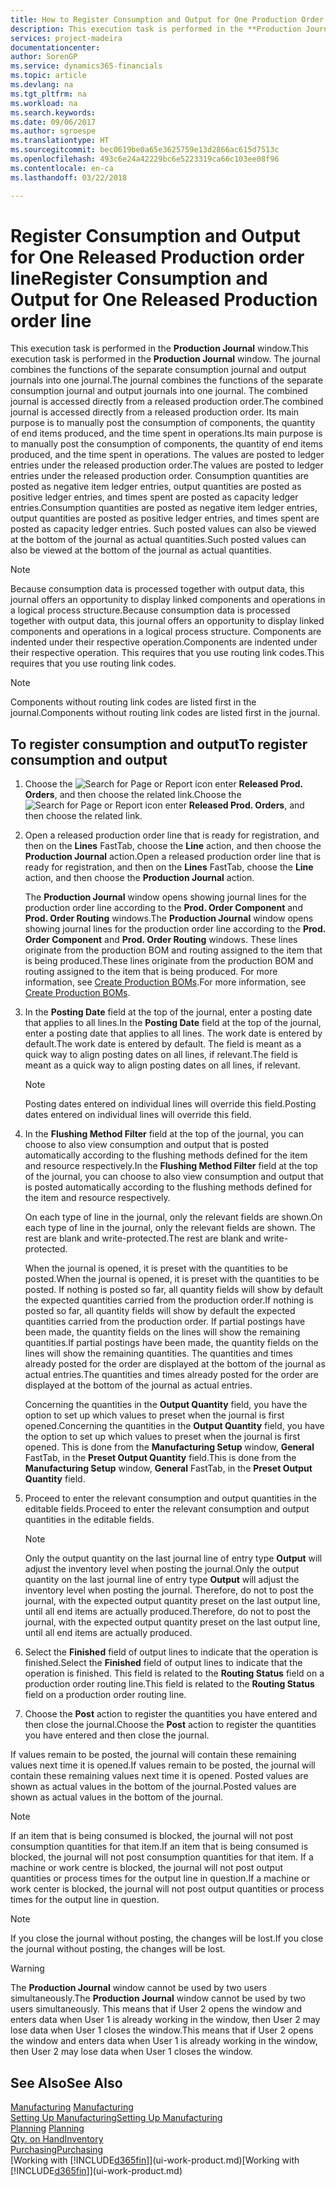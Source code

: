 ```yaml
---
title: How to Register Consumption and Output for One Production Order | Microsoft Docs
description: This execution task is performed in the **Production Journal** window. The journal combines the functions of the separate consumption journal and output journals into one journal. The combined journal is accessed directly from a released production order. Its main purpose is to manually post the consumption of components, the quantity of end items produced, and the time spent in operations.
services: project-madeira
documentationcenter: 
author: SorenGP
ms.service: dynamics365-financials
ms.topic: article
ms.devlang: na
ms.tgt_pltfrm: na
ms.workload: na
ms.search.keywords: 
ms.date: 09/06/2017
ms.author: sgroespe
ms.translationtype: HT
ms.sourcegitcommit: bec0619be0a65e3625759e13d2866ac615d7513c
ms.openlocfilehash: 493c6e24a42229bc6e5223319ca66c103ee08f96
ms.contentlocale: en-ca
ms.lasthandoff: 03/22/2018

---
```

# <a name="register-consumption-and-output-for-one-released-production-order-line"></a><span data-ttu-id="29e94-106">Register Consumption and Output for One Released Production order line</span><span class="sxs-lookup"><span data-stu-id="29e94-106">Register Consumption and Output for One Released Production order line</span></span>
<span data-ttu-id="29e94-107">This execution task is performed in the **Production Journal** window.</span><span class="sxs-lookup"><span data-stu-id="29e94-107">This execution task is performed in the **Production Journal** window.</span></span> <span data-ttu-id="29e94-108">The journal combines the functions of the separate consumption journal and output journals into one journal.</span><span class="sxs-lookup"><span data-stu-id="29e94-108">The journal combines the functions of the separate consumption journal and output journals into one journal.</span></span> <span data-ttu-id="29e94-109">The combined journal is accessed directly from a released production order.</span><span class="sxs-lookup"><span data-stu-id="29e94-109">The combined journal is accessed directly from a released production order.</span></span> <span data-ttu-id="29e94-110">Its main purpose is to manually post the consumption of components, the quantity of end items produced, and the time spent in operations.</span><span class="sxs-lookup"><span data-stu-id="29e94-110">Its main purpose is to manually post the consumption of components, the quantity of end items produced, and the time spent in operations.</span></span> <span data-ttu-id="29e94-111">The values are posted to ledger entries under the released production order.</span><span class="sxs-lookup"><span data-stu-id="29e94-111">The values are posted to ledger entries under the released production order.</span></span> <span data-ttu-id="29e94-112">Consumption quantities are posted as negative item ledger entries, output quantities are posted as positive ledger entries, and times spent are posted as capacity ledger entries.</span><span class="sxs-lookup"><span data-stu-id="29e94-112">Consumption quantities are posted as negative item ledger entries, output quantities are posted as positive ledger entries, and times spent are posted as capacity ledger entries.</span></span> <span data-ttu-id="29e94-113">Such posted values can also be viewed at the bottom of the journal as actual quantities.</span><span class="sxs-lookup"><span data-stu-id="29e94-113">Such posted values can also be viewed at the bottom of the journal as actual quantities.</span></span>  

> [!NOTE]  
>  <span data-ttu-id="29e94-114">Because consumption data is processed together with output data, this journal offers an opportunity to display linked components and operations in a logical process structure.</span><span class="sxs-lookup"><span data-stu-id="29e94-114">Because consumption data is processed together with output data, this journal offers an opportunity to display linked components and operations in a logical process structure.</span></span> <span data-ttu-id="29e94-115">Components are indented under their respective operation.</span><span class="sxs-lookup"><span data-stu-id="29e94-115">Components are indented under their respective operation.</span></span> <span data-ttu-id="29e94-116">This requires that you use routing link codes.</span><span class="sxs-lookup"><span data-stu-id="29e94-116">This requires that you use routing link codes.</span></span>  

> [!NOTE]  
>  <span data-ttu-id="29e94-117">Components without routing link codes are listed first in the journal.</span><span class="sxs-lookup"><span data-stu-id="29e94-117">Components without routing link codes are listed first in the journal.</span></span>  

## <a name="to-register-consumption-and-output"></a><span data-ttu-id="29e94-118">To register consumption and output</span><span class="sxs-lookup"><span data-stu-id="29e94-118">To register consumption and output</span></span>  
1.  <span data-ttu-id="29e94-119">Choose the ![Search for Page or Report](media/ui-search/search_small.png "Search for Page or Report icon") icon enter **Released Prod. Orders**, and then choose the related link.</span><span class="sxs-lookup"><span data-stu-id="29e94-119">Choose the ![Search for Page or Report](media/ui-search/search_small.png "Search for Page or Report icon") icon enter **Released Prod. Orders**, and then choose the related link.</span></span>  
2.  <span data-ttu-id="29e94-120">Open a released production order line that is ready for registration, and then on the **Lines** FastTab, choose the **Line** action, and then choose the **Production Journal** action.</span><span class="sxs-lookup"><span data-stu-id="29e94-120">Open a released production order line that is ready for registration, and then on the **Lines** FastTab, choose the **Line** action, and then choose the **Production Journal** action.</span></span>  

    <span data-ttu-id="29e94-121">The **Production Journal** window opens showing journal lines for the production order line according to the **Prod. Order Component** and **Prod. Order Routing** windows.</span><span class="sxs-lookup"><span data-stu-id="29e94-121">The **Production Journal** window opens showing journal lines for the production order line according to the **Prod. Order Component** and **Prod. Order Routing** windows.</span></span> <span data-ttu-id="29e94-122">These lines originate from the production BOM and routing assigned to the item that is being produced.</span><span class="sxs-lookup"><span data-stu-id="29e94-122">These lines originate from the production BOM and routing assigned to the item that is being produced.</span></span> <span data-ttu-id="29e94-123">For more information, see [Create Production BOMs](production-how-to-create-routings.md).</span><span class="sxs-lookup"><span data-stu-id="29e94-123">For more information, see [Create Production BOMs](production-how-to-create-routings.md).</span></span>  

3.  <span data-ttu-id="29e94-124">In the **Posting Date** field at the top of the journal, enter a posting date that applies to all lines.</span><span class="sxs-lookup"><span data-stu-id="29e94-124">In the **Posting Date** field at the top of the journal, enter a posting date that applies to all lines.</span></span> <span data-ttu-id="29e94-125">The work date is entered by default.</span><span class="sxs-lookup"><span data-stu-id="29e94-125">The work date is entered by default.</span></span> <span data-ttu-id="29e94-126">The field is meant as a quick way to align posting dates on all lines, if relevant.</span><span class="sxs-lookup"><span data-stu-id="29e94-126">The field is meant as a quick way to align posting dates on all lines, if relevant.</span></span>  

    > [!NOTE]  
    >  <span data-ttu-id="29e94-127">Posting dates entered on individual lines will override this field.</span><span class="sxs-lookup"><span data-stu-id="29e94-127">Posting dates entered on individual lines will override this field.</span></span>  

4.  <span data-ttu-id="29e94-128">In the **Flushing Method Filter** field at the top of the journal, you can choose to also view consumption and output that is posted automatically according to the flushing methods defined for the item and resource respectively.</span><span class="sxs-lookup"><span data-stu-id="29e94-128">In the **Flushing Method Filter** field at the top of the journal, you can choose to also view consumption and output that is posted automatically according to the flushing methods defined for the item and resource respectively.</span></span>  

    <span data-ttu-id="29e94-129">On each type of line in the journal, only the relevant fields are shown.</span><span class="sxs-lookup"><span data-stu-id="29e94-129">On each type of line in the journal, only the relevant fields are shown.</span></span> <span data-ttu-id="29e94-130">The rest are blank and write-protected.</span><span class="sxs-lookup"><span data-stu-id="29e94-130">The rest are blank and write-protected.</span></span>  

    <span data-ttu-id="29e94-131">When the journal is opened, it is preset with the quantities to be posted.</span><span class="sxs-lookup"><span data-stu-id="29e94-131">When the journal is opened, it is preset with the quantities to be posted.</span></span> <span data-ttu-id="29e94-132">If nothing is posted so far, all quantity fields will show by default the expected quantities carried from the production order.</span><span class="sxs-lookup"><span data-stu-id="29e94-132">If nothing is posted so far, all quantity fields will show by default the expected quantities carried from the production order.</span></span> <span data-ttu-id="29e94-133">If partial postings have been made, the quantity fields on the lines will show the remaining quantities.</span><span class="sxs-lookup"><span data-stu-id="29e94-133">If partial postings have been made, the quantity fields on the lines will show the remaining quantities.</span></span> <span data-ttu-id="29e94-134">The quantities and times already posted for the order are displayed at the bottom of the journal as actual entries.</span><span class="sxs-lookup"><span data-stu-id="29e94-134">The quantities and times already posted for the order are displayed at the bottom of the journal as actual entries.</span></span>  

    <span data-ttu-id="29e94-135">Concerning the quantities in the **Output Quantity** field, you have the option to set up which values to preset when the journal is first opened.</span><span class="sxs-lookup"><span data-stu-id="29e94-135">Concerning the quantities in the **Output Quantity** field, you have the option to set up which values to preset when the journal is first opened.</span></span> <span data-ttu-id="29e94-136">This is done from the **Manufacturing Setup** window, **General** FastTab, in the **Preset Output Quantity** field.</span><span class="sxs-lookup"><span data-stu-id="29e94-136">This is done from the **Manufacturing Setup** window, **General** FastTab, in the **Preset Output Quantity** field.</span></span> 

5.  <span data-ttu-id="29e94-137">Proceed to enter the relevant consumption and output quantities in the editable fields.</span><span class="sxs-lookup"><span data-stu-id="29e94-137">Proceed to enter the relevant consumption and output quantities in the editable fields.</span></span>  

    > [!NOTE]  
    >  <span data-ttu-id="29e94-138">Only the output quantity on the last journal line of entry type **Output** will adjust the inventory level when posting the journal.</span><span class="sxs-lookup"><span data-stu-id="29e94-138">Only the output quantity on the last journal line of entry type **Output** will adjust the inventory level when posting the journal.</span></span> <span data-ttu-id="29e94-139">Therefore, do not to post the journal, with the expected output quantity preset on the last output line, until all end items are actually produced.</span><span class="sxs-lookup"><span data-stu-id="29e94-139">Therefore, do not to post the journal, with the expected output quantity preset on the last output line, until all end items are actually produced.</span></span>  

6.  <span data-ttu-id="29e94-140">Select the **Finished** field of output lines to indicate that the operation is finished.</span><span class="sxs-lookup"><span data-stu-id="29e94-140">Select the **Finished** field of output lines to indicate that the operation is finished.</span></span> <span data-ttu-id="29e94-141">This field is related to the **Routing Status** field on a production order routing line.</span><span class="sxs-lookup"><span data-stu-id="29e94-141">This field is related to the **Routing Status** field on a production order routing line.</span></span>  
7.  <span data-ttu-id="29e94-142">Choose the **Post** action to register the quantities you have entered and then close the journal.</span><span class="sxs-lookup"><span data-stu-id="29e94-142">Choose the **Post** action to register the quantities you have entered and then close the journal.</span></span>  

<span data-ttu-id="29e94-143">If values remain to be posted, the journal will contain these remaining values next time it is opened.</span><span class="sxs-lookup"><span data-stu-id="29e94-143">If values remain to be posted, the journal will contain these remaining values next time it is opened.</span></span> <span data-ttu-id="29e94-144">Posted values are shown as actual values in the bottom of the journal.</span><span class="sxs-lookup"><span data-stu-id="29e94-144">Posted values are shown as actual values in the bottom of the journal.</span></span>  

> [!NOTE]  
>  <span data-ttu-id="29e94-145"> If an item that is being consumed is blocked, the journal will not post consumption quantities for that item.</span><span class="sxs-lookup"><span data-stu-id="29e94-145">If an item that is being consumed is blocked, the journal will not post consumption quantities for that item.</span></span> <span data-ttu-id="29e94-146">If a machine or work centre is blocked, the journal will not post output quantities or process times for the output line in question.</span><span class="sxs-lookup"><span data-stu-id="29e94-146">If a machine or work center is blocked, the journal will not post output quantities or process times for the output line in question.</span></span>  

> [!NOTE]  
>  <span data-ttu-id="29e94-147">If you close the journal without posting, the changes will be lost.</span><span class="sxs-lookup"><span data-stu-id="29e94-147">If you close the journal without posting, the changes will be lost.</span></span>  

> [!WARNING]  
>  <span data-ttu-id="29e94-148">The **Production Journal** window cannot be used by two users simultaneously.</span><span class="sxs-lookup"><span data-stu-id="29e94-148">The **Production Journal** window cannot be used by two users simultaneously.</span></span> <span data-ttu-id="29e94-149">This means that if User 2 opens the window and enters data when User 1 is already working in the window, then User 2 may lose data when User 1 closes the window.</span><span class="sxs-lookup"><span data-stu-id="29e94-149">This means that if User 2 opens the window and enters data when User 1 is already working in the window, then User 2 may lose data when User 1 closes the window.</span></span>  

## <a name="see-also"></a><span data-ttu-id="29e94-150">See Also</span><span class="sxs-lookup"><span data-stu-id="29e94-150">See Also</span></span>  
<span data-ttu-id="29e94-151">[Manufacturing](production-manage-manufacturing.md)  </span><span class="sxs-lookup"><span data-stu-id="29e94-151">[Manufacturing](production-manage-manufacturing.md)  </span></span>  
[<span data-ttu-id="29e94-152">Setting Up Manufacturing</span><span class="sxs-lookup"><span data-stu-id="29e94-152">Setting Up Manufacturing</span></span>](production-configure-production-processes.md)  
<span data-ttu-id="29e94-153">[Planning](production-planning.md)    </span><span class="sxs-lookup"><span data-stu-id="29e94-153">[Planning](production-planning.md)    </span></span>  
[<span data-ttu-id="29e94-154">Qty. on Hand</span><span class="sxs-lookup"><span data-stu-id="29e94-154">Inventory</span></span>](inventory-manage-inventory.md)  
[<span data-ttu-id="29e94-155">Purchasing</span><span class="sxs-lookup"><span data-stu-id="29e94-155">Purchasing</span></span>](purchasing-manage-purchasing.md)  
<span data-ttu-id="29e94-156">[Working with [!INCLUDE[d365fin](includes/d365fin_md.md)]](ui-work-product.md)</span><span class="sxs-lookup"><span data-stu-id="29e94-156">[Working with [!INCLUDE[d365fin](includes/d365fin_md.md)]](ui-work-product.md)</span></span>

